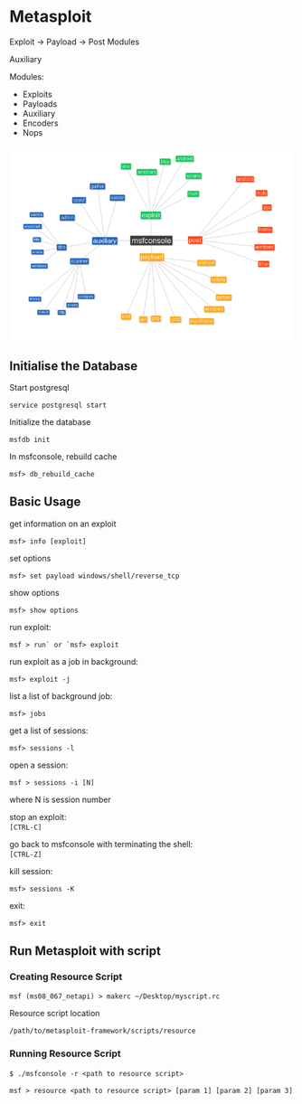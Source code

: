# Metasploit

Exploit -&gt; Payload -&gt; Post Modules

Auxiliary

Modules:

* Exploits
* Payloads
* Auxiliary
* Encoders
* Nops

![](../.gitbook/assets/metasploit-structure.png)


## Initialise the Database

Start postgresql

```ShellSession
service postgresql start
```

Initialize the database

```ShellSession
msfdb init 
```

In msfconsole, rebuild cache

```ShellSession
msf> db_rebuild_cache
```


## Basic Usage

get information on an exploit  
```ShellSession
msf> info [exploit]
```

set options  
```ShellSession
msf> set payload windows/shell/reverse_tcp
```

show options  
```ShellSession
msf> show options
```

run exploit:  

```ShellSession
msf > run` or `msf> exploit
```

run exploit as a job in background:  

```ShellSession
msf> exploit -j
```

list a list of background job:  

```ShellSession
msf> jobs
```

get a list of sessions:  

```ShellSession
msf> sessions -l
```

open a session:  

```ShellSession
msf > sessions -i [N]
``` 
where N is session number

stop an exploit:  
`[CTRL-C]`

go back to msfconsole with terminating the shell:  
`[CTRL-Z]`

kill session:  

```ShellSession
msf> sessions -K
```

exit:  

```ShellSession
msf> exit
```

## Run Metasploit with script

### Creating Resource Script

```ShellSession
msf (ms08_067_netapi) > makerc ~/Desktop/myscript.rc
```

Resource script location

```ShellSession
/path/to/metasploit-framework/scripts/resource
```

### Running Resource Script

```ShellSession
$ ./msfconsole -r <path to resource script>
```

```ShellSession
msf > resource <path to resource script> [param 1] [param 2] [param 3]
```

